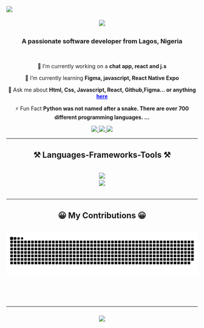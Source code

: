 <img
  align="left"
  src="https://visitor-badge.laobi.icu/badge?page_id=Emmy-Codes+1106.Emmy-Codes-1106"
/>

<h1 align="center">
  <img
    src="https://readme-typing-svg.herokuapp.com/?font=Righteous&size=35&center=true&vCenter=true&width=500&height=70&duration=4000&lines=Hello+Friend!+👋;+I'm+Emmy+Codes!;"
  />
</h1>

<h3 align="center">A passionate software developer from Lagos, Nigeria</h3>

<br />

<div align="center">
  <p>🔭 I’m currently working on a <b>chat app, react and j.s</b></p>
  <p>🌱 I’m currently learning <b>Figma, javascript, React Native Expo</b></p>
  <p>
    💬 Ask me about
    <b>Html, Css, Javascript, React, Github,Figma... or anything</b>
    <a
      style="
        color: blue;
        font-family: Verdana, Geneva, Tahoma, sans-serif;
        font-weight: 700;
      "
      href="https://github.com/EmmyCodes1106"
      >here</a
    >
  </p>
  <p>
    ⚡ Fun Fact
    <b
      >Python was not named after a snake. There are over 700 different
      programming languages. ...</b
    >
  </p>
</div>

<div align="center">
  <a href="mailto:emmanuelfadayomi1106@gmail.com">
    <img
      src="https://img.shields.io/badge/Gmail-333333?style=for-the-badge&logo=gmail&logoColor=red"
    />
  </a>
  <a
    href="https://www.linkedin.com/in/emmy-codes-b333102aa/"
    target="_blank"
  >
    <img
      src="https://img.shields.io/badge/LinkedIn-0077B?style=for-the-badge&logo=linkedin&logoColor=blue"
      target="_blank"
    />
  </a>
  <a
    href="https://emmycodes1106.github.io/Lakeside-Dental-Project/"
    target="_blank"
  >
    <img
      src="https://img.shields.io/badge/Portfolio-FF5722?style=for-the-badge&logo=todoist&logoColor=white"
      target="_blank"
    />
    <!-- sqlite, safari, google-chrome are other good icon options -->
  </a>
</div>

<hr />

<h2 align="center">⚒️ Languages-Frameworks-Tools ⚒️</h2>
<br />
<div align="center">
  <img src="https://skillicons.dev/icons?i=html,css,javascript,react" /><br />
  <img src="https://skillicons.dev/icons?i=vscode,figma,git" />
</div>

<br />
<hr />

<div align="center">
  <h2>😀 My Contributions 😀</h2>
  <br />
  <img
    alt="snake eating my contributions"
    src="https://raw.githubusercontent.com/salesp07/salesp07/output/github-contribution-grid-snake.svg"
  />

  <br /><br /><br />
</div>

<hr />

<h3 align="center">
  <img
    src="https://readme-typing-svg.herokuapp.com/?font=Righteous&size=25&center=true&vCenter=true&width=500&height=70&duration=4000&lines=Thanks+for+visiting+Emmy+Codes!✌️;+Kindly+message+me+via+my+mail!;I'm+always+there+to+reply+you!"
  />
</h3>

<br />
